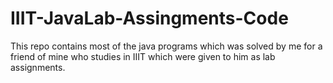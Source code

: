 # IIIT-JavaLab-Assingments-Code
This repo contains most of the java programs which was solved by me for a friend of mine who studies in IIIT which were given to him as lab assignments.
